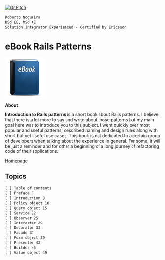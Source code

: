[![GitPitch](https://gitpitch.com/assets/badge.svg)](https://gitpitch.com/enogrob/ebook-project/master)
```
Roberto Nogueira  
BSd EE, MSd CE
Solution Integrator Experienced - Certified by Ericsson
```
# eBook Rails Patterns

![ebook image](assets/ebook.png)

**About**

**Introduction to Rails patterns** is a short book about Rails patterns. I believe that there is a lot more to say and write about those patterns but my main goal here was to introduce you to this subject. I went quickly over most popular and useful patterns, described naming and design rules along with short but yet useful use cases. This book is not dedicated to a certain group of developers when talking about the experience in general. For some, it will be just a reminder and for other a beginning of a long journey of refactoring code of their applications.

[Homepage](https://pdabrowski.com/)

## Topics
```
[ ] Table of contents
[ ] Preface 7
[ ] Introduction 8
[ ] Policy object 10
[ ] Query object 15
[ ] Service 22
[ ] Observer 25
[ ] Interactor 29
[ ] Decorator 33
[ ] Facade 37
[ ] Form object 39
[ ] Presenter 43
[ ] Builder 45
[ ] Value object 49
```
